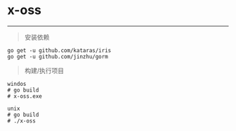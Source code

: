 # x-oss

---

> 安装依赖
```
go get -u github.com/kataras/iris
go get -u github.com/jinzhu/gorm
```

> 构建/执行项目
```
windos
# go build
# x-oss.exe

unix
# go build
# ./x-oss
```